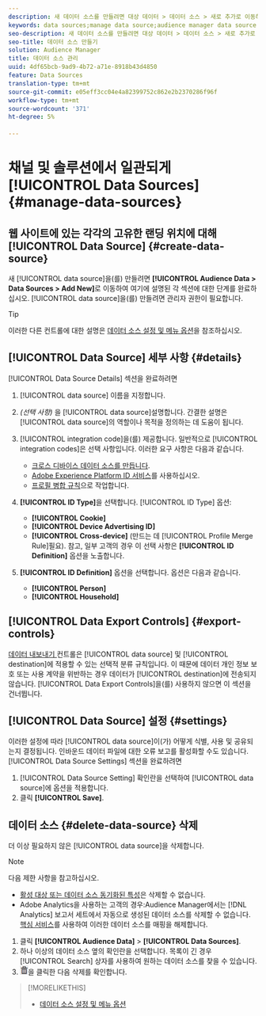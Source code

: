 ```yaml
---
description: 새 데이터 소스를 만들려면 대상 데이터 > 데이터 소스 > 새로 추가로 이동하고 여기에 설명된 각 섹션에 대한 단계를 완료합니다. 데이터 소스를 만들려면 관리자 권한이 필요합니다.
keywords: data sources;manage data source;audience manager data source
seo-description: 새 데이터 소스를 만들려면 대상 데이터 > 데이터 소스 > 새로 추가로 이동하고 여기에 설명된 각 섹션에 대한 단계를 완료합니다. 데이터 소스를 만들려면 관리자 권한이 필요합니다.
seo-title: 데이터 소스 만들기
solution: Audience Manager
title: 데이터 소스 관리
uuid: 4df65bcb-9ad9-4b72-a71e-8918b43d4850
feature: Data Sources
translation-type: tm+mt
source-git-commit: e05eff3cc04e4a82399752c862e2b2370286f96f
workflow-type: tm+mt
source-wordcount: '371'
ht-degree: 5%

---
```



# 채널 및 솔루션에서 일관되게 [!UICONTROL Data Sources] {#manage-data-sources}

## 웹 사이트에 있는 각각의 고유한 랜딩 위치에 대해 [!UICONTROL Data Source] {#create-data-source}

새 [!UICONTROL data source]을(를) 만들려면 **[!UICONTROL Audience Data > Data Sources > Add New]**&#x200B;로 이동하여 여기에 설명된 각 섹션에 대한 단계를 완료하십시오. [!UICONTROL data source]을(를) 만들려면 관리자 권한이 필요합니다.

<!-- create-datasource.xml -->

>[!TIP]
>
>이러한 다른 컨트롤에 대한 설명은 [데이터 소스 설정 및 메뉴 옵션](../features/datasources-list-and-settings.md#settings-menu-options)을 참조하십시오.

## [!UICONTROL Data Source] 세부 사항 {#details}

[!UICONTROL Data Source Details] 섹션을 완료하려면

1. [!UICONTROL data source] 이름을 지정합니다.
1. *(선택 사항)* 을  [!UICONTROL data source]설명합니다. 간결한 설명은 [!UICONTROL data source]의 역할이나 목적을 정의하는 데 도움이 됩니다.
1. [!UICONTROL integration code]을(를) 제공합니다. 일반적으로 [!UICONTROL integration codes]은 선택 사항입니다. 이러한 요구 사항은 다음과 같습니다.

   * [크로스 디바이스 데이터 소스를 만듭니다](../features/profile-merge-rules/merge-rules-start.md#create-data-source).
   * [Adobe Experience Platform ID 서비스](https://docs.adobe.com/content/help/ko-KR/id-service/using/home.html)를 사용하십시오.
   * [프로필 병합 규칙](../features/profile-merge-rules/merge-rules-start.md)으로 작업합니다.

1. **[!UICONTROL ID Type]**&#x200B;을 선택합니다. [!UICONTROL ID Type] 옵션:

   * **[!UICONTROL Cookie]**
   * **[!UICONTROL Device Advertising ID]**
   * **[!UICONTROL Cross-device]** (만드는 데  [!UICONTROL Profile Merge Rule]필요). 참고, 일부 고객의 경우 이 선택 사항은 **[!UICONTROL ID Definition]** 옵션을 노출합니다.

1. **[!UICONTROL ID Definition]** 옵션을 선택합니다. 옵션은 다음과 같습니다.

   * **[!UICONTROL Person]**
   * **[!UICONTROL Household]**

## [!UICONTROL Data Export Controls] {#export-controls}

[데이터 내보내기 ](../features/data-export-controls.md) 컨트롤은  [!UICONTROL data source] 및 [!UICONTROL destination]에 적용할 수 있는 선택적 분류 규칙입니다. 이 때문에 데이터 개인 정보 보호 또는 사용 계약을 위반하는 경우 데이터가 [!UICONTROL destination]에 전송되지 않습니다. [!UICONTROL Data Export Controls]을(를) 사용하지 않으면 이 섹션을 건너뜁니다.

## [!UICONTROL Data Source] 설정 {#settings}

이러한 설정에 따라 [!UICONTROL data source]이(가) 어떻게 식별, 사용 및 공유되는지 결정됩니다. 인바운드 데이터 파일에 대한 오류 보고를 활성화할 수도 있습니다. [!UICONTROL Data Source Settings] 섹션을 완료하려면

1. [!UICONTROL Data Source Setting] 확인란을 선택하여 [!UICONTROL data source]에 옵션을 적용합니다.
2. 클릭 **[!UICONTROL Save]**.

## 데이터 소스 {#delete-data-source} 삭제

<!-- t_datasource_delete.xml -->

더 이상 필요하지 않은 [!UICONTROL data source]을 삭제합니다.

>[!NOTE]
>
>다음 제한 사항을 참고하십시오.
>
>* [활성 대상 또는 데이터 소스 동기화된 특성](../features/traits/client-activity-synced-audience-traits.md)은 삭제할 수 없습니다.
>* Adobe Analytics을 사용하는 고객의 경우:Audience Manager에서는 [!DNL Analytics] 보고서 세트에서 자동으로 생성된 데이터 소스를 삭제할 수 없습니다. [핵심 서비스](https://docs.adobe.com/content/help/en/core-services/interface/about-core-services/core-services-landing.html)를 사용하여 이러한 데이터 소스를 매핑을 해제합니다.


1. 클릭 **[!UICONTROL Audience Data]** > **[!UICONTROL Data Sources]**.
1. 하나 이상의 데이터 소스 옆의 확인란을 선택합니다.
목록이 긴 경우 [!UICONTROL Search] 상자를 사용하여 원하는 데이터 소스를 찾을 수 있습니다.
1. ![](assets/icon_trash.png)을 클릭한 다음 삭제를 확인합니다.


>[!MORELIKETHIS]
>
>* [데이터 소스 설정 및 메뉴 옵션](../features/datasources-list-and-settings.md#settings-menu-options)